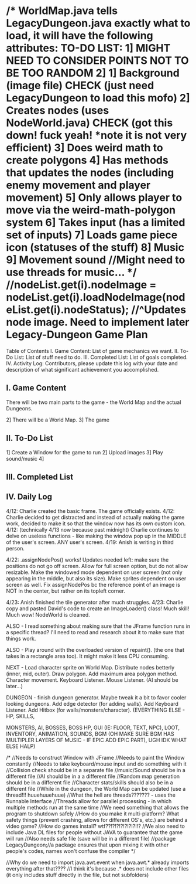 /* WorldMap.java tells LegacyDungeon.java exactly what to load, it will have the following attributes:
TO-DO LIST:
1] MIGHT NEED TO CONSIDER POINTS NOT TO BE TOO RANDOM
2] 
1] Background (image file) CHECK (just need LegacyDungeon to load this mofo)
2] Creates nodes (uses NodeWorld.java) CHECK (got this down! fuck yeah! *note it is not very efficient)
3] Does weird math to create polygons
4] Has methods that updates the nodes (including enemy movement and player movement)
5] Only allows player to move via the weird-math-polygon system
6] Takes input (has a limited set of inputs)
7] Loads game piece icon (statuses of the stuff)
8] Music
9] Movement sound
//Might need to use threads for music...
*/
//nodeList.get(i).nodeImage = nodeList.get(i).loadNodeImage(nodeList.get(i).nodeStatus);
//^Updates node image. Need to implement later
Legacy-Dungeon Game Plan
===============

Table of Contents
I. Game Content: List of game mechanics we want.
II. To-Do List: List of stuff need to do.
III. Completed List: List of goals completed.
IV. Activity Log: Contributors, please update this log with your date and description of what significant achievement you accomplished.


I. Game Content
----------------
There will be two main parts to the game - the World Map and the actual Dungeons.


2] There will be a World Map.
3] The game

II. To-Do List
---------------
1] Create a Window for the game to run
2] Upload images
3] Play sound/music
4] 

III. Completed List
---------------------

IV. Daily Log
-------------------
4/12: Charlie created the basic frame. The game officially exists.
4/12: Charlie decided to get distracted and instead of actually making the game work, decided to make it so that the window now has its own custom icon.
4/12: (technically 4/13 now because past midnight) Charlie continues to delve on useless functions - like making the window pop up in the MIDDLE of the user's screen. ANY user's screen.
4/19: Anish is writing in third person.



4/22: .assignNodePos() works! Updates needed left: make sure the positions do not go off screen. Allow for full screen option, but do not allow resizable. Make the windowed mode dependent on user screen (not only appearing in the middle, but also its size). Make sprites dependent on user screen as well. Fix assignNodePos bc the reference point of an image is NOT in the center, but rather on its topleft corner.

4/23: Anish finished the tile generator after much struggles.
4/23: Charlie copy and pasted David's code to create an ImageLoader() class! Much skill! Much wow! NodeWorld is cleaned.

ALSO - I read something about making sure that the JFrame function runs in a specific thread? I'll need to read and research about it to make sure that things work.

ALSO - Play around with the overloaded version of repaint(). (the one that takes in a rectangle area too). It might make it less CPU consuming.

NEXT - Load character sprite on World Map. Distribute nodes betterly (inner, mid, outer). Draw polygon. Add maximum area polygon method. Character movement. Keyboard Listener. Mouse Listener. (AI should be later...)

DUNGEON - finish dungeon generator. Maybe tweak it a bit to favor cooler looking dungeons. Add edge detector (for adding walls). Add Keyboard Listener. Add Hitbox (for walls/monsters/character). (EVERYTHING ELSE - HP, SKILLS, 

MONSTERS, AI, BOSSES, BOSS HP, GUI (IE: FLOOR, TEXT, NPC), LOOT, INVENTORY, ANIMATION, SOUNDS, BGM (OH MAKE SURE BGM HAS MULTIPLER LAYERS OF MUSIC - IF EPIC ADD EPIC PART), UGH IDK WHAT ELSE HALP)



/*
//Needs to construct Window with JFrame
//Needs to paint the Window constantly
//Needs to take keyboard/mouse input and do something with it
//Collision check should be in a separate file
//music/Sound should be in a different file
//AI should be in a a different file
//Random map generation should be in a different file
//Character stats/skills should also be in a different file
//While in the dungeon, the World Map can be updated (use a thread!!! huuehuuehuue) 
//What the hell are threads??????? - uses the Runnable Interface
//Threads allow for parallel processing - in which multiple methods run at the same time
//We need something that allows the program to shutdown safely
//How do you make it multi-platform? What safety things (prevent crashing, allows for different OS's, etc.) are behind a video game?
//How do games install? wtf??!?!?!?!?!?!?!!?
//We also need to include Java DL files for people without JAVA to guarantee that the game will run
//Also needs safe file (save will be in a different file)
//package LegacyDungeon;//a package ensures that upon mixing it with other people's codes, names won't confuse the compiler
*/

//Why do we need to import java.awt.event when java.awt.* already imports everything after that????
//I think it's because .* does not include other files (it only includes stuff directly in the file, but not subfolders)
